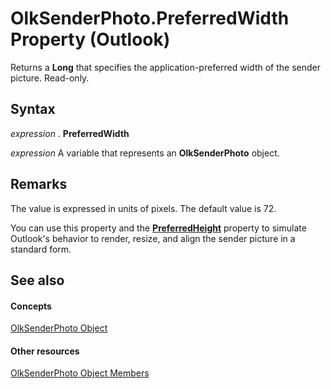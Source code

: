 
# OlkSenderPhoto.PreferredWidth Property (Outlook)

Returns a  **Long** that specifies the application-preferred width of the sender picture. Read-only.


## Syntax

 _expression_ . **PreferredWidth**

 _expression_ A variable that represents an **OlkSenderPhoto** object.


## Remarks

The value is expressed in units of pixels. The default value is 72.

 You can use this property and the **[PreferredHeight](174aea2a-f64a-1e49-eca9-f4af76f40722.md)** property to simulate Outlook's behavior to render, resize, and align the sender picture in a standard form.


## See also


#### Concepts


[OlkSenderPhoto Object](07934c3a-404c-7f99-49a8-540701d31cef.md)
#### Other resources


[OlkSenderPhoto Object Members](7f3c23d6-633b-c250-79d0-9f06fd37c17a.md)
